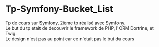 # Tp-Symfony-Bucket_List

Tp de cours sur Symfony, 2ième tp réalisé avec Symfony.  
Le but du tp etait de decouvrir le framework de PHP, l'ORM Dortrine, et Twig.  
Le design n'est pas au point car ce n'etait pas le but du cours
